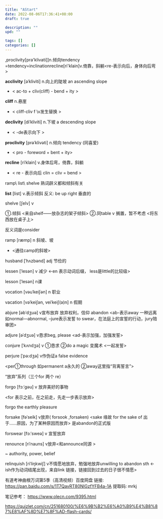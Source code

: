 ```yaml
---
title: "AStart"
date: 2022-08-06T17:36:41+08:00
draft: true

description: ""
upd: ""

tags: []
categories: []
---
```


<!--more-->

,proclivity[pra'klivati]]n.倾向tendency
=tendency=inclinationrecline[ri'klain]v.倚靠，斜躺<re-表示向后，身体向后弯>


**acclivity** [əˈkliviti] n.向上的陡坡 an ascending slope

- < ac-to + cliv(cliff) - bend + ity >

**cliff**  n.悬崖 

- < cliff-cliv f \v发生替换 >

**declivity** [diˈkliviti] n.下坡 a descending slope

- < -de表示向下 >

**proclivity** [prəˈklivəti] n.倾向 tendency (同喜爱)

- < pro - foreword + bent + ity>

**recline** [riˈklain] v.身体后弯，倚靠，斜躺

- < re - 表示向后 clin = cliv = bend >



ramp\ list\ shelve   熟词辟义都和倾斜有关

**list** [list] v.表示倾斜
反义: be up right 垂直的

shelve [ʃelv] v  

①.倾斜 <来自shelf——放杂志的架子倾斜>
②.同table  v 搁置，暂不考虑  <将东西放在桌子上>

反义词是consider

ramp [ræmp] n 斜坡、坡

- <通往camp的斜坡>

husband [ˈhʌzbənd] adj 节俭的

lessen [ˈlesən] v 减少 <-en 表示动词后缀， less是little的比较级>

lesson [ˈlesən] n课

vocation  [vəuˈkeiʃən] n 职业

vacation [vəˈkeiʃən, veiˈkeiʃ(ə)n] n 假期

 

abjure [əbˈdʒuə] v宣布放弃 放弃权利，信仰 abandon
<ab-表示away 一种远离 如normal—abnormal, –jure表示发誓 to swear，在法庭上的宣誓的行动，jury陪审团>

adjure [əˈdʒuə] v恳求beg, please  <ad-表示加强，加强发誓>

conjure [ˈkʌndʒə] v ①恳求 ②do a magic 变魔术  <一起发誓>

perjure [ˈpə:dʒə] v作伪证a false evidence

<per①through 如permanent  a永久的 ②away这里指“背离誓言”>

“放弃”系列（三个for 两个 re）

forgo [fɔ:ˈgəu] v 放弃美好的事物

<for 表示之前，在之前走，先走一步表示放弃>

forgo the earthly pleasure

forsake [fəˈseik] v放弃( forsook ,forsaken) <sake 缘故  for the sake of 出于……原因，为了某种原因而放弃>  是abandon的正式版

forswear [fɔ:ˈsweə] v 宣誓放弃

renounce [riˈnauns] v放弃<和announce同源 >

~ authority, power, belief

relinquish [riˈliŋkwiʃ] v不情愿地放弃，勉强地放弃unwilling to abandon sth <-ish作为动词结尾出现，来自link 链接，链接回到过去的日子很不情愿>


有道考神曲根万词第5季（高清视频）百度网盘 
链接: https://pan.baidu.com/s/1T7QavRT80NIGzfYFB4a-1A 提取码: mrkj

笔记参考： https://www.olecn.com/9395.html

https://quizlet.com/cn/251680100/%E6%9B%B2%E6%A0%B9%E4%B8%87%E8%AF%8D%E7%8F%AD-flash-cards/
